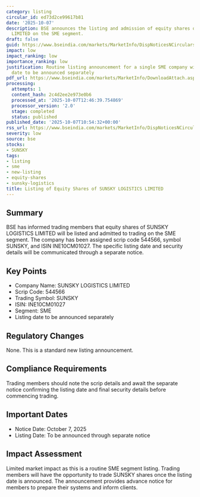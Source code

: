 ```yaml
---
category: listing
circular_id: ed73d2ce99617b81
date: '2025-10-07'
description: BSE announces the listing and admission of equity shares of SUNSKY LOGISTICS
  LIMITED on the SME segment.
draft: false
guid: https://www.bseindia.com/markets/MarketInfo/DispNoticesNCirculars.aspx?Noticeid={C33F66C4-5EDE-4D45-930A-63039185E38D}&noticeno=20251007-18&dt=10/07/2025&icount=18&totcount=34&flag=0
impact: low
impact_ranking: low
importance_ranking: low
justification: Routine listing announcement for a single SME company with listing
  date to be announced separately
pdf_url: https://www.bseindia.com/markets/MarketInfo/DownloadAttach.aspx?id=20251007-18&attachedId=
processing:
  attempts: 1
  content_hash: 2c4d2ee2e973e0b6
  processed_at: '2025-10-07T12:46:39.754869'
  processor_version: '2.0'
  stage: completed
  status: published
published_date: '2025-10-07T10:54:32+00:00'
rss_url: https://www.bseindia.com/markets/MarketInfo/DispNoticesNCirculars.aspx?Noticeid={C33F66C4-5EDE-4D45-930A-63039185E38D}&noticeno=20251007-18&dt=10/07/2025&icount=18&totcount=34&flag=0
severity: low
source: bse
stocks:
- SUNSKY
tags:
- listing
- sme
- new-listing
- equity-shares
- sunsky-logistics
title: Listing of Equity Shares of SUNSKY LOGISTICS LIMITED
---
```


## Summary

BSE has informed trading members that equity shares of SUNSKY LOGISTICS LIMITED will be listed and admitted to trading on the SME segment. The company has been assigned scrip code 544566, symbol SUNSKY, and ISIN INE10CM01027. The specific listing date and security details will be communicated through a separate notice.

## Key Points

- Company Name: SUNSKY LOGISTICS LIMITED
- Scrip Code: 544566
- Trading Symbol: SUNSKY
- ISIN: INE10CM01027
- Segment: SME
- Listing date to be announced separately

## Regulatory Changes

None. This is a standard new listing announcement.

## Compliance Requirements

Trading members should note the scrip details and await the separate notice confirming the listing date and final security details before commencing trading.

## Important Dates

- Notice Date: October 7, 2025
- Listing Date: To be announced through separate notice

## Impact Assessment

Limited market impact as this is a routine SME segment listing. Trading members will have the opportunity to trade SUNSKY shares once the listing date is announced. The announcement provides advance notice for members to prepare their systems and inform clients.